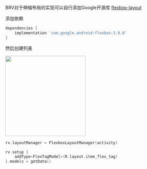 
BRV对于伸缩布局的实现可以自行添加Google开源库 [flexbox-layout](https://github.com/google/flexbox-layout)

添加依赖

```groovy
dependencies {
    implementation 'com.google.android:flexbox:3.0.0'
}
```



然后创建列表


<img src="https://i.imgur.com/DJcEZ0j.png" width="250"/>

```kotlin
rv.layoutManager = FlexboxLayoutManager(activity)

rv.setup {
    addType<FlexTagModel>(R.layout.item_flex_tag)
}.models = getData()
```


